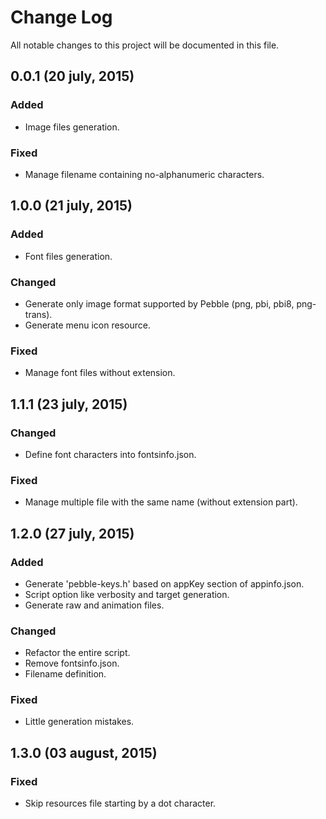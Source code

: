 # Change Log
All notable changes to this project will be documented in this file.

## 0.0.1 (20 july, 2015)
### Added
- Image files generation.

### Fixed
- Manage filename containing no-alphanumeric characters.

## 1.0.0 (21 july, 2015)
### Added
- Font files generation.

### Changed
- Generate only image format supported by Pebble (png, pbi, pbi8, png-trans).
- Generate menu icon resource.
   
### Fixed
- Manage font files without extension.

## 1.1.1 (23 july, 2015)
### Changed
- Define font characters into fontsinfo.json.

### Fixed
- Manage multiple file with the same name (without extension part).

## 1.2.0 (27 july, 2015)
### Added
- Generate 'pebble-keys.h' based on appKey section of appinfo.json.
- Script option like verbosity and target generation.
- Generate raw and animation files.

### Changed
- Refactor the entire script.
- Remove fontsinfo.json.
- Filename definition.

### Fixed
- Little generation mistakes.

## 1.3.0 (03 august, 2015)
### Fixed 
- Skip resources file starting by a dot character.